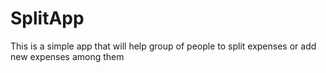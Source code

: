 # SplitApp
This is a simple app that will help group of people to split expenses or add new expenses among them
